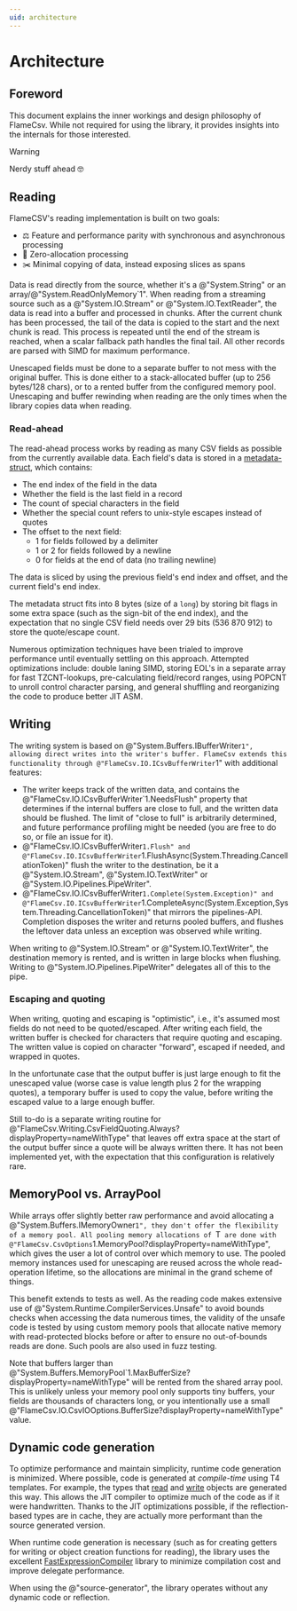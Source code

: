 ```yaml
---
uid: architecture
---
```


# Architecture

## Foreword

This document explains the inner workings and design philosophy of FlameCsv.
While not required for using the library, it provides insights into the internals for those interested.

> [!WARNING]
> Nerdy stuff ahead 🤓


## Reading

FlameCSV's reading implementation is built on two goals:

- ⚖️ Feature and performance parity with synchronous and asynchronous processing
- 🚀 Zero-allocation processing
- ✂️ Minimal copying of data, instead exposing slices as spans

Data is read directly from the source, whether it's a @"System.String" or an array/@"System.ReadOnlyMemory`1".
When reading from a streaming source such as a @"System.IO.Stream" or @"System.IO.TextReader", the data is read into a
buffer and processed in chunks. After the current chunk has been processed, the tail of the data is copied to the start
and the next chunk is read. This process is repeated until the end of the stream is reached, when a scalar fallback
path handles the final tail. All other records are parsed with SIMD for maximum performance.

Unescaped fields must be done to a separate buffer to not mess with the original buffer. This is done either to
a stack-allocated buffer (up to 256 bytes/128 chars), or to a rented buffer from the configured memory pool.
Unescaping and buffer rewinding when reading are the only times when the library copies data when reading.

### Read-ahead

The read-ahead process works by reading as many CSV fields as possible from the currently available data.
Each field's data is stored in a [metadata-struct](https://github.com/ovska/FlameCsv/blob/main/FlameCsv.Core/Reading/Internal/Meta.cs),
which contains:

- The end index of the field in the data
- Whether the field is the last field in a record
- The count of special characters in the field
- Whether the special count refers to unix-style escapes instead of quotes
- The offset to the next field:
  - 1 for fields followed by a delimiter
  - 1 or 2 for fields followed by a newline
  - 0 for fields at the end of data (no trailing newline)

The data is sliced by using the previous field's end index and offset, and the current field's end index.

The metadata struct fits into 8 bytes (size of a `long`) by storing bit flags in some extra space (such
as the sign-bit of the end index), and the expectation that no single CSV field needs over 29 bits
(536&nbsp;870&nbsp;912) to store the quote/escape count.

Numerous optimization techniques have been trialed to improve performance until eventually settling on this approach.
Attempted optimizations include: double laning SIMD, storing EOL's in a separate array for fast TZCNT-lookups,
pre-calculating field/record ranges, using POPCNT to unroll control character parsing, and general shuffling and
reorganizing the code to produce better JIT ASM.

## Writing

The writing system is based on @"System.Buffers.IBufferWriter`1", allowing direct writes into the writer's buffer.
FlameCsv extends this functionality through @"FlameCsv.IO.ICsvBufferWriter`1" with additional features:
 - The writer keeps track of the written data, and contains the @"FlameCsv.IO.ICsvBufferWriter`1.NeedsFlush" property that
   determines if the internal buffers are close to full, and the written data should be flushed. The limit of "close to full"
   is arbitrarily determined, and future performance profiling might be needed (you are free to do so, or file an issue for it).
 - @"FlameCsv.IO.ICsvBufferWriter`1.Flush" and @"FlameCsv.IO.ICsvBufferWriter`1.FlushAsync(System.Threading.CancellationToken)"
   flush the writer to the destination, be it a @"System.IO.Stream", @"System.IO.TextWriter" or @"System.IO.Pipelines.PipeWriter".
 - @"FlameCsv.IO.ICsvBufferWriter`1.Complete(System.Exception)" and @"FlameCsv.IO.ICsvBufferWriter`1.CompleteAsync(System.Exception,System.Threading.CancellationToken)"
   that mirrors the pipelines-API. Completion disposes the writer and returns pooled buffers,
   and flushes the leftover data unless an exception was observed while writing.

When writing to @"System.IO.Stream" or @"System.IO.TextWriter", the destination memory is rented, and is written in large
blocks when flushing. Writing to @"System.IO.Pipelines.PipeWriter" delegates all of this to the pipe.

### Escaping and quoting

When writing, quoting and escaping is "optimistic", i.e., it's assumed most fields do not need to be quoted/escaped.
After writing each field, the written buffer is checked for characters that require quoting and escaping.
The written value is copied on character "forward", escaped if needed, and wrapped in quotes.

In the unfortunate case that the output buffer is just large enough to fit the unescaped value (worse case is value length
plus 2 for the wrapping quotes), a temporary buffer is used to copy the value, before writing the escaped value
to a large enough buffer.

Still to-do is a separate writing routine for @"FlameCsv.Writing.CsvFieldQuoting.Always?displayProperty=nameWithType"
that leaves off extra space at the start of the output buffer since a quote will be always written there. It has not
been implemented yet, with the expectation that this configuration is relatively rare.

## MemoryPool vs. ArrayPool

While arrays offer slightly better raw performance and avoid allocating a @"System.Buffers.IMemoryOwner`1",
they don't offer the flexibility of a memory pool. All pooling memory allocations of `T` are done with
@"FlameCsv.CsvOptions`1.MemoryPool?displayProperty=nameWithType", which gives the user a lot of control over
which memory to use. The pooled memory instances used for unescaping are reused
across the whole read-operation lifetime, so the allocations are minimal in the grand scheme of things.

This benefit extends to tests as well. As the reading code makes extensive use of @"System.Runtime.CompilerServices.Unsafe"
to avoid bounds checks when accessing the data numerous times, the validity of the unsafe code is tested by using
custom memory pools that allocate native memory with read-protected blocks before or after to ensure no out-of-bounds reads are done.
Such pools are also used in fuzz testing.

Note that buffers larger than @"System.Buffers.MemoryPool`1.MaxBufferSize?displayProperty=nameWithType" will be
rented from the shared array pool. This is unlikely unless your memory pool only supports tiny buffers, your fields are thousands of characters long,
or you intentionally use a small @"FlameCsv.IO.CsvIOOptions.BufferSize?displayProperty=nameWithType" value.


## Dynamic code generation

To optimize performance and maintain simplicity, runtime code generation is minimized.
Where possible, code is generated at _compile-time_ using T4 templates.
For example, the types that [read](https://github.com/ovska/FlameCsv/blob/main/FlameCsv.Core/Runtime/Materializer.Generated.cs)
and [write](https://github.com/ovska/FlameCsv/blob/main/FlameCsv.Core/Runtime/Dematerializer.Generated.cs) objects are generated this way.
This allows the JIT compiler to optimize much of the code as if it were handwritten.
Thanks to the JIT optimizations possible, if the reflection-based types are in cache, they are actually more performant
than the source generated version.

When runtime code generation is necessary (such as for creating getters for writing or object creation functions for reading),
the library uses the excellent [FastExpressionCompiler](https://github.com/dadhi/FastExpressionCompiler) library to
minimize compilation cost and improve delegate performance.

When using the @"source-generator", the library operates without any dynamic code or reflection.
